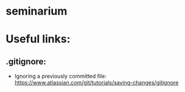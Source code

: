 # seminarium

# Useful links:
## .gitignore:
- Ignoring a previously committed file: https://www.atlassian.com/git/tutorials/saving-changes/gitignore